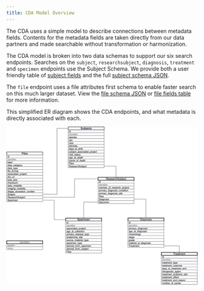 ```yaml
---
title: CDA Model Overview
---
```


The CDA uses a simple model to describe connections between metadata fields. Contents for the metadata fields are taken directly from our data partners and made searchable without transformation or harmonization.

The CDA model is broken into two data schemas to support our six search endpoints. Searches on the `subject`, `researchsubject`, `diagnosis`, `treatment` and `specimen` endpoints use the  Subject Schema. We provide both a user friendly table of [subject fields](subjecttable.md) and the full [subject schema JSON](./subjects_schema.md).

The `file` endpoint uses a file attributes first schema to enable faster search on this much larger dataset. View the [file schema JSON](./files_schema.md) or [file fields table](filetable.md) for more information.

This simplified ER diagram shows the CDA endpoints, and what metadata is directly associated with each.

<div class="container" markdown>

<img src="./cdamodel.png" class="img-fluid" alt="Responsive image">

</div>

